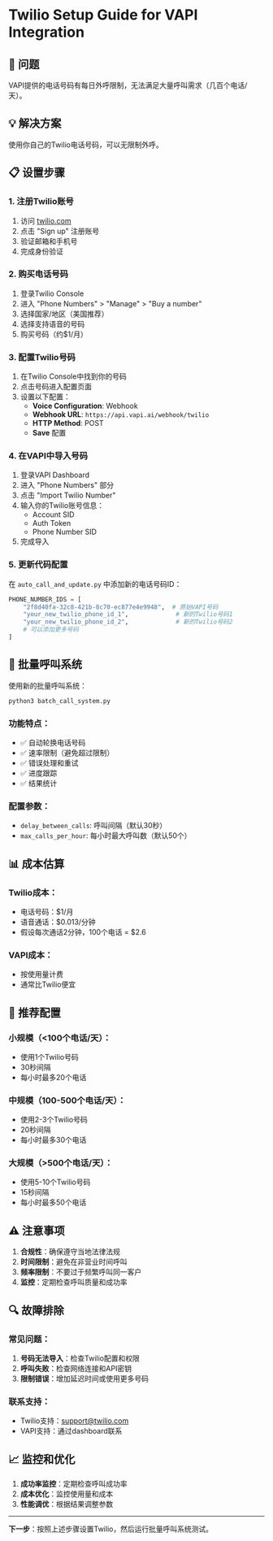 # Twilio Setup Guide for VAPI Integration

## 🚨 问题
VAPI提供的电话号码有每日外呼限制，无法满足大量呼叫需求（几百个电话/天）。

## 💡 解决方案
使用你自己的Twilio电话号码，可以无限制外呼。

## 📋 设置步骤

### 1. 注册Twilio账号
1. 访问 [twilio.com](https://www.twilio.com)
2. 点击 "Sign up" 注册账号
3. 验证邮箱和手机号
4. 完成身份验证

### 2. 购买电话号码
1. 登录Twilio Console
2. 进入 "Phone Numbers" > "Manage" > "Buy a number"
3. 选择国家/地区（美国推荐）
4. 选择支持语音的号码
5. 购买号码（约$1/月）

### 3. 配置Twilio号码
1. 在Twilio Console中找到你的号码
2. 点击号码进入配置页面
3. 设置以下配置：
   - **Voice Configuration**: Webhook
   - **Webhook URL**: `https://api.vapi.ai/webhook/twilio`
   - **HTTP Method**: POST
   - **Save** 配置

### 4. 在VAPI中导入号码
1. 登录VAPI Dashboard
2. 进入 "Phone Numbers" 部分
3. 点击 "Import Twilio Number"
4. 输入你的Twilio账号信息：
   - Account SID
   - Auth Token
   - Phone Number SID
5. 完成导入

### 5. 更新代码配置
在 `auto_call_and_update.py` 中添加新的电话号码ID：

```python
PHONE_NUMBER_IDS = [
    "2f8d40fa-32c8-421b-8c70-ec877e4e9948",  # 原始VAPI号码
    "your_new_twilio_phone_id_1",             # 新的Twilio号码1
    "your_new_twilio_phone_id_2",             # 新的Twilio号码2
    # 可以添加更多号码
]
```

## 🔧 批量呼叫系统

使用新的批量呼叫系统：

```bash
python3 batch_call_system.py
```

### 功能特点：
- ✅ 自动轮换电话号码
- ✅ 速率限制（避免超过限制）
- ✅ 错误处理和重试
- ✅ 进度跟踪
- ✅ 结果统计

### 配置参数：
- `delay_between_calls`: 呼叫间隔（默认30秒）
- `max_calls_per_hour`: 每小时最大呼叫数（默认50个）

## 📊 成本估算

### Twilio成本：
- 电话号码：$1/月
- 语音通话：$0.013/分钟
- 假设每次通话2分钟，100个电话 = $2.6

### VAPI成本：
- 按使用量计费
- 通常比Twilio便宜

## 🚀 推荐配置

### 小规模（<100个电话/天）：
- 使用1个Twilio号码
- 30秒间隔
- 每小时最多20个电话

### 中规模（100-500个电话/天）：
- 使用2-3个Twilio号码
- 20秒间隔
- 每小时最多30个电话

### 大规模（>500个电话/天）：
- 使用5-10个Twilio号码
- 15秒间隔
- 每小时最多50个电话

## ⚠️ 注意事项

1. **合规性**：确保遵守当地法律法规
2. **时间限制**：避免在非营业时间呼叫
3. **频率限制**：不要过于频繁呼叫同一客户
4. **监控**：定期检查呼叫质量和成功率

## 🔍 故障排除

### 常见问题：
1. **号码无法导入**：检查Twilio配置和权限
2. **呼叫失败**：检查网络连接和API密钥
3. **限制错误**：增加延迟时间或使用更多号码

### 联系支持：
- Twilio支持：support@twilio.com
- VAPI支持：通过dashboard联系

## 📈 监控和优化

1. **成功率监控**：定期检查呼叫成功率
2. **成本优化**：监控使用量和成本
3. **性能调优**：根据结果调整参数

---

**下一步**：按照上述步骤设置Twilio，然后运行批量呼叫系统测试。
